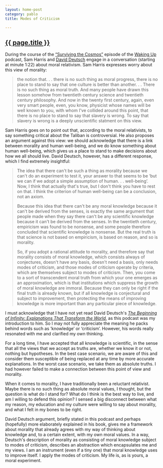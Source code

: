 ```yaml
---
layout: home-post
category: pablo
title: Modes of Criticism

---
```


<h2 class="visually-hidden"><a href="{{ page.url }}">{{ page.title }}</a></h2>
<p class="drop-cap">During the course of the <a href="http://www.samharris.org/podcast/item/surviving-the-cosmos">&ldquo;Surviving the Cosmos&rdquo;</a> episode of the <a href="http://www.samharris.org/podcast">Waking Up</a> podcast, Sam Harris and <a href="http://www.daviddeutsch.org.uk/">David Deutsch</a> engage in a conversation (starting at minute 1:22) about moral relativism. Sam Harris expresses worry about this view of morality:</p>

>the notion that. . . there is no such thing as moral progress, there is no place to stand to say that one culture is better than another. . . There is no such thing as moral truth. And many people have drawn this lesson somehow from twentieth century science and twentieth century philosophy. And now in the twenty first century, again, even very smart people, even, you know, physicist whose names will be well known to you, with whom I've collided around this point, that there is no place to stand to say that slavery is wrong. To say that slavery is wrong is a deeply unscientific statment on this view.

Sam Harris goes on to point out that, according to the moral relativists, to say something critical about the Taliban is controversial. He also proposes an argument against this view: we should acknowledge that there is a link between morality and human well-being, and we do know something about human well-being, which gives us a place to stand to make decisions about how we all should live. David Deutsch, however, has a different response, which I find extremely insightful: 

>The idea that there can't be such a thing as morality because we can't do an experiment to test it, your answer to that seems to be &lsquo;but we can if we adopt a simple assumption of human. . . well-being&rsquo;. Now, I think that actually that's true, but I don't think you have to rest on that. I think the criterion of human well-being can be a conclusion, not an axiom.
>
> Because this idea that there can't be any moral knowledge because it can't be derived from the senses, is exactly the same argument that people made when they say there can't be any scientific knowledge because it can't be derived from the senses. In the twentieth century, empiricism was found to be nonsense, and some people therefore concluded that scientific knowledge is nonsense. But the real truth is that science is not based on empiricism, is based on reason, and so is morality. 
>
>So, if you adopt a rational attitude to morality, and therefore say that morality consists of moral knowledge, which consists always of conjectures, doesn't have any basis, doesn't need a basis, only needs modes of criticism, and those modes of criticism operate by criteria, which are themselves subject to modes of criticism. Then, you come to a sort of transcendent moral truth from which your one emerges as an approximation, which is that institutions which suppress the growth of moral knowledge are immoral. Because they can only be right if the final truth is already known, but if all knowledge is conjectural and subject to improvement, then protecting the means of improving knowledge is more important than any particular piece of knowledge.

I must acknowledge that I have not yet read David Deutsch's *[The Beginning of Infinity: Explanations That Transform the World](http://www.amazon.com/Beginning-Infinity-Explanations-Transform-World/dp/0143121359/ref=sr_1_1?ie=UTF8&qid=1451744028&sr=8-1&keywords=David+Deutsch)*, as this podcast was my introduction to him. So I may not fully appreciate the meaning he packs behind words such as &lsquo;knowledge&rsquo; or &lsquo;criticism&rsquo;. However, his words really resonated with me and clarified my own thinking. 

For a long time, I have accepted that all knowledge is scientific, in the sense that all the views that we accept as truths are, whether we know it or not, nothing but hypotheses. In the best case scenario, we are aware of this and consider them susceptible of being replaced at any time by more accurate explanations. In the worst case scenario, we take them as absolute truths. I had however failed to make a connection between this point of view and morality.   

When it comes to morality, I have traditionally been a reluctant relativist. Maybe there is no such thing as absolute moral values, I thought, but the question is what do I stand for? What do I think is the best way to live, and am I willing to defend this opinion? I sensed a big disconnect between what my reason, my education and my culture were willing to say about morality, and what I felt in my bones to be right.

David Deutsch argument, briefly stated in this podcast and perhaps (hopefully) more elaborately explained in his book, gives me a framework about morality that already agrees with my way of thinking about knowledge and, to a certain extent, with my own moral values. In a way, Deutsch's description of morality as consisting of moral knowledge subject to modes of criticism, describes an abstraction which encapsulates me and my views. I am an instrument (even if a tiny one) that moral knowledge uses to improve itself. I apply the modes of criticism. My life is, as is yours, a moral experiment.

















